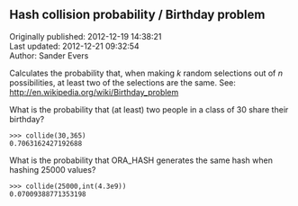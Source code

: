 ## Hash collision probability / Birthday problem  
Originally published: 2012-12-19 14:38:21  
Last updated: 2012-12-21 09:32:54  
Author: Sander Evers  
  
Calculates the probability that, when making *k* random selections out of *n* possibilities, at least two of the selections are the same.
See: http://en.wikipedia.org/wiki/Birthday_problem

What is the probability that (at least) two people in a class of 30 share their birthday?

    >>> collide(30,365)
    0.7063162427192688

What is the probability that ORA_HASH generates the same hash when hashing 25000 values?

    >>> collide(25000,int(4.3e9))
    0.07009388771353198
